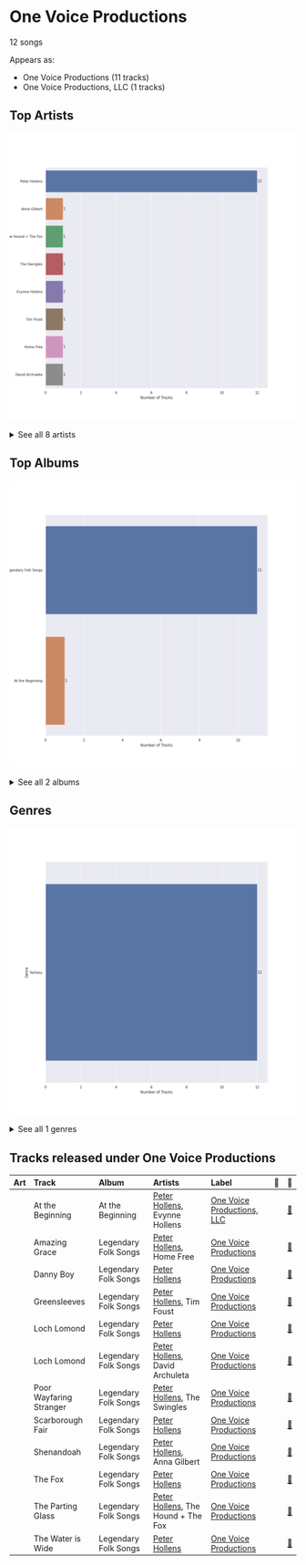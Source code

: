 # One Voice Productions

12 songs

Appears as:
- One Voice Productions (11 tracks)
- One Voice Productions, LLC (1 tracks)

## Top Artists

![Bar chart of top 8 artists](../images/labels/one_voice_productions/artists.png)


<details>
<summary>See all 8 artists</summary>

| Number of Tracks | Art | Artist | 🔗 |
|---:|:---|:---|:---|
| 12 | <img src="https://i.scdn.co/image/ab6761610000e5eb5c2b393e7d8a0a1bdb64b231" alt="" width="50" /> | [Peter Hollens](../artists/peter_hollens.md) | [🔗](https://open.spotify.com/artist/7EIbKyiLnEJ1Y074UIUyZJ) |
| 1 | <img src="https://i.scdn.co/image/ab6761610000e5eb10264b6242b96013b393e9ba" alt="" width="50" /> | Anna Gilbert | [🔗](https://open.spotify.com/artist/77ajzV8In7jP3U2OYT1Yy7) |
| 1 | <img src="https://i.scdn.co/image/ab6761610000e5eb2131a1dabfa3b1f2f4fb4b81" alt="" width="50" /> | The Hound + The Fox | [🔗](https://open.spotify.com/artist/6KxrjoB8dMcRC295reb2Us) |
| 1 | <img src="https://i.scdn.co/image/ab6761610000e5ebe6929e51ab4408868a13cbd8" alt="" width="50" /> | The Swingles | [🔗](https://open.spotify.com/artist/5QvPTVBx6OlrUuPwC8W3uU) |
| 1 | <img src="https://i.scdn.co/image/ab6761610000e5ebf9c4a13ec9833826f03a183a" alt="" width="50" /> | Evynne Hollens | [🔗](https://open.spotify.com/artist/3nj3MfJCFFoKiRkAOW1R8c) |
| 1 | <img src="https://i.scdn.co/image/ab67616d0000b2739de730e39a45e1f467999d30" alt="" width="50" /> | Tim Foust | [🔗](https://open.spotify.com/artist/2VtwFbDZzIoT9ZD0uR5HHD) |
| 1 | <img src="https://i.scdn.co/image/ab6761610000e5eb472ce72dbc3c845b6e6324b0" alt="" width="50" /> | Home Free | [🔗](https://open.spotify.com/artist/2MSlGNpwXDScUdspOK6TS7) |
| 1 | <img src="https://i.scdn.co/image/ab6761610000e5eb9b3a3f827bf30c0d1f10198c" alt="" width="50" /> | David Archuleta | [🔗](https://open.spotify.com/artist/2C9n4tQgNLhHPhSCmdsQnk) |

</details>


## Top Albums

![Bar chart of top 2 albums](../images/labels/one_voice_productions/albums.png)


<details>
<summary>See all 2 albums</summary>

| Number of Tracks | Art | Album | Release Date | 🔗 |
|---:|:---|:---|:---|:---|
| 11 | <img src="https://i.scdn.co/image/ab67616d0000b273fe9bb826b4677ad094f49fa3" alt="" width="50" /> | Legendary Folk Songs | 2018-06-15 | [🔗](https://open.spotify.com/album/22qN0Gw54OwckjTgVGUzVG) |
| 1 | <img src="https://i.scdn.co/image/ab67616d0000b273de86cb7d44e765c043a8b596" alt="" width="50" /> | At the Beginning | 2017-06-05 | [🔗](https://open.spotify.com/album/3uN6J4J6VstQCzzHbKbz6j) |

</details>


## Genres

![Bar chart of top 1 genres](../images/labels/one_voice_productions/genres.png)


<details>
<summary>See all 1 genres</summary>

| Number of Tracks | Genre |
|---:|:---|
| 12 | fantasy |

</details>


## Tracks released under One Voice Productions

| Art | Track | Album | Artists | Label | 💚 | 🔗 |
|:---|:---|:---|:---|:---|:---|:---|
| <img src="https://i.scdn.co/image/ab67616d0000b273de86cb7d44e765c043a8b596" alt="" width="50" /> | At the Beginning | At the Beginning | [Peter Hollens](../artists/peter_hollens.md), Evynne Hollens | [One Voice Productions, LLC](one_voice_productions.md) | | [🔗](https://open.spotify.com/track/4rONfUG09RBdY299o0rvm8) |
| <img src="https://i.scdn.co/image/ab67616d0000b273fe9bb826b4677ad094f49fa3" alt="" width="50" /> | Amazing Grace | Legendary Folk Songs | [Peter Hollens](../artists/peter_hollens.md), Home Free | [One Voice Productions](one_voice_productions.md) | | [🔗](https://open.spotify.com/track/4Y7ccrzeEvhvCc8IFoxZKd) |
| <img src="https://i.scdn.co/image/ab67616d0000b273fe9bb826b4677ad094f49fa3" alt="" width="50" /> | Danny Boy | Legendary Folk Songs | [Peter Hollens](../artists/peter_hollens.md) | [One Voice Productions](one_voice_productions.md) | | [🔗](https://open.spotify.com/track/5DXL9IESZqqqrW2euiWaAA) |
| <img src="https://i.scdn.co/image/ab67616d0000b273fe9bb826b4677ad094f49fa3" alt="" width="50" /> | Greensleeves | Legendary Folk Songs | [Peter Hollens](../artists/peter_hollens.md), Tim Foust | [One Voice Productions](one_voice_productions.md) | | [🔗](https://open.spotify.com/track/0Q7QHXmwjj8u9ajPvwNnCO) |
| <img src="https://i.scdn.co/image/ab67616d0000b273fe9bb826b4677ad094f49fa3" alt="" width="50" /> | Loch Lomond | Legendary Folk Songs | [Peter Hollens](../artists/peter_hollens.md) | [One Voice Productions](one_voice_productions.md) | | [🔗](https://open.spotify.com/track/0eUE1gw4CpTlqBktSI9aND) |
| <img src="https://i.scdn.co/image/ab67616d0000b273fe9bb826b4677ad094f49fa3" alt="" width="50" /> | Loch Lomond | Legendary Folk Songs | [Peter Hollens](../artists/peter_hollens.md), David Archuleta | [One Voice Productions](one_voice_productions.md) | | [🔗](https://open.spotify.com/track/1AbjBMyhiiEt5GJiRtlDRX) |
| <img src="https://i.scdn.co/image/ab67616d0000b273fe9bb826b4677ad094f49fa3" alt="" width="50" /> | Poor Wayfaring Stranger | Legendary Folk Songs | [Peter Hollens](../artists/peter_hollens.md), The Swingles | [One Voice Productions](one_voice_productions.md) | | [🔗](https://open.spotify.com/track/0NmsMH3LvATRdd4bRSTdtl) |
| <img src="https://i.scdn.co/image/ab67616d0000b273fe9bb826b4677ad094f49fa3" alt="" width="50" /> | Scarborough Fair | Legendary Folk Songs | [Peter Hollens](../artists/peter_hollens.md) | [One Voice Productions](one_voice_productions.md) | | [🔗](https://open.spotify.com/track/1fXgi7opKIjkpjX6uVNJXx) |
| <img src="https://i.scdn.co/image/ab67616d0000b273fe9bb826b4677ad094f49fa3" alt="" width="50" /> | Shenandoah | Legendary Folk Songs | [Peter Hollens](../artists/peter_hollens.md), Anna Gilbert | [One Voice Productions](one_voice_productions.md) | | [🔗](https://open.spotify.com/track/4F0h4ke31MIzjmb018lmml) |
| <img src="https://i.scdn.co/image/ab67616d0000b273fe9bb826b4677ad094f49fa3" alt="" width="50" /> | The Fox | Legendary Folk Songs | [Peter Hollens](../artists/peter_hollens.md) | [One Voice Productions](one_voice_productions.md) | | [🔗](https://open.spotify.com/track/14NcPvHX03DgKjTHXXsZNn) |
| <img src="https://i.scdn.co/image/ab67616d0000b273fe9bb826b4677ad094f49fa3" alt="" width="50" /> | The Parting Glass | Legendary Folk Songs | [Peter Hollens](../artists/peter_hollens.md), The Hound + The Fox | [One Voice Productions](one_voice_productions.md) | | [🔗](https://open.spotify.com/track/1l1r0PNrP1b15QLJjpgOp6) |
| <img src="https://i.scdn.co/image/ab67616d0000b273fe9bb826b4677ad094f49fa3" alt="" width="50" /> | The Water is Wide | Legendary Folk Songs | [Peter Hollens](../artists/peter_hollens.md) | [One Voice Productions](one_voice_productions.md) | | [🔗](https://open.spotify.com/track/2E6c7d4MfJBtOI3B5Vsajk) |
